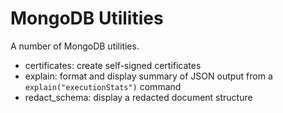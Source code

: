 # MongoDB Utilities

A number of MongoDB utilities.

- certificates: create self-signed certificates
- explain: format and display summary of JSON output from a `explain("executionStats")` command
- redact_schema: display a redacted document structure

